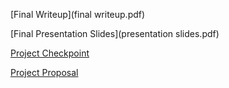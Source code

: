 [Final Writeup](final writeup.pdf)

[Final Presentation Slides](presentation slides.pdf)

[Project Checkpoint](checkpoint.md)

[Project Proposal](proposal.md)
